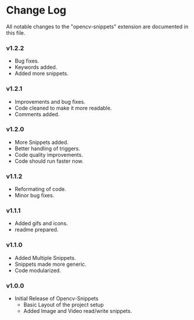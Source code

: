 # Change Log
All notable changes to the "opencv-snippets" extension are documented in this file.

### v1.2.2
- Bug fixes.
- Keywords added.
- Added more snippets.

### v1.2.1
- Improvements and bug fixes.
- Code cleaned to make it more readable.
- Comments added.

### v1.2.0
- More Snippets added.
- Better handling of triggers.
- Code quality improvements.
- Code should run faster now.

### v1.1.2
- Reformating of code.
- Minor bug fixes.

### v1.1.1
- Added gifs and icons.
- readme prepared.

### v1.1.0
- Added Multiple Snippets.
- Snippets made more generic.
- Code modularized.

### v1.0.0
- Initial Release of Opencv-Snippets 
    * Basic Layout of the project setup
    * Added Image and Video read/write snippets.
